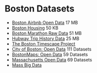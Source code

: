 # Boston Datasets

* [Boston Airbnb Open Data](https://www.kaggle.com/airbnb/boston) 17 MB	
* [Boston Housing](https://archive.ics.uci.edu/ml/datasets/Housing) 50 KB	
* [Boston Marathon Raw Data](https://github.com/llimllib/bostonmarathon) 51 MB
* [Hubway Trip History Data](http://hubwaydatachallenge.org) 25 MB
* [The Boston Timescape Project](http://timescape.mit.edu)
* [City of Boston: Open Data](https://data.cityofboston.gov/browse?limitTo=datasets) 111 Datasets
* [BostonMaps: Open Data](http://bostonopendata.boston.opendata.arcgis.com/datasets?sort_by=relevance) 59 Datasets
* [Massachusetts Open Data](https://data.mass.gov/browse) 69 Datasets
* [Mass Big Data](http://massbigdata.org/data)


	

		
		
		
		
	
		
